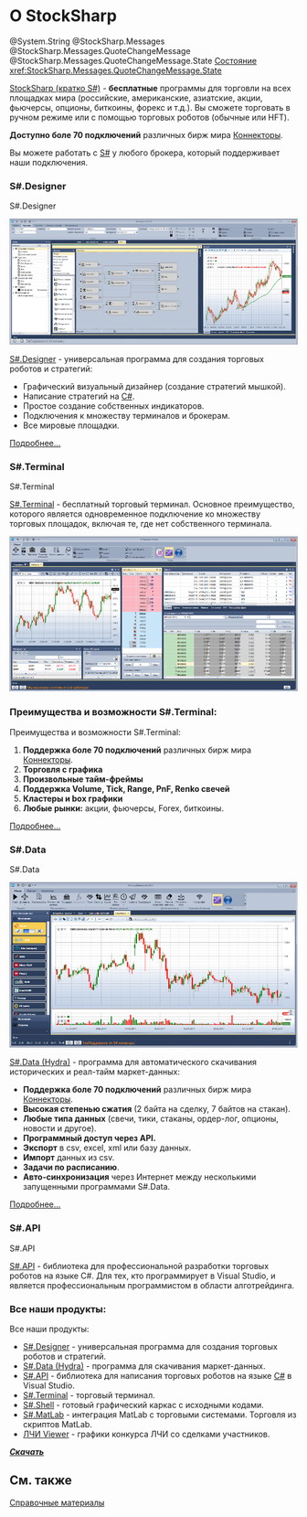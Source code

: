 # О StockSharp

@System.String
@StockSharp.Messages
@StockSharp.Messages.QuoteChangeMessage
@StockSharp.Messages.QuoteChangeMessage.State
[Состояние](xref:StockSharp.Messages.QuoteChangeMessage.State)
[](xref:StockSharp.Messages.QuoteChangeMessage.State)
<xref:StockSharp.Messages.QuoteChangeMessage.State>

[StockSharp (кратко S\#)](https://stocksharp.ru/products/) \- **бесплатные** программы для торговли на всех площадках мира (российские, американские, азиатские, акции, фьючерсы, опционы, биткоины, форекс и т.д.). Вы сможете торговать в ручном режиме или с помощью торговых роботов (обычные или HFT). 

**Доступно боле 70 подключений** различных бирж мира [Коннекторы](topics/API_Connectors.md).

Вы можете работать с [S\#](topics/StockSharpAbout.md) у любого брокера, который поддерживает наши подключения. 

### S\#.Designer

S\#.Designer

![StockSharpTitle 0](images/StockSharpTitle_0.png)

[S\#.Designer](topics/Designer.md) \- универсальная программа для создания торговых роботов и стратегий: 

- Графический визуальный дизайнер (создание стратегий мышкой).
- Написание стратегий на [C\#](https://ru.wikipedia.org/wiki/C_Sharp).
- Простое создание собственных индикаторов.
- Подключения к множеству терминалов и брокерам.
- Все мировые площадки.

[Подробнее...](topics/Designer.md)

### S\#.Terminal

S\#.Terminal

[S\#.Terminal](topics/Terminal.md) \- бесплатный торговый терминал. Основное преимущество, которого является одновременное подключение ко множеству торговых площадок, включая те, где нет собственного терминала. 

![Terminal main 00](images/Terminal_main_00.png)

### Преимущества и возможности S\#.Terminal:

Преимущества и возможности S\#.Terminal:

1. **Поддержка боле 70 подключений** различных бирж мира [Коннекторы](topics/API_Connectors.md).
2. **Торговля с графика**
3. **Произвольные тайм\-фреймы**
4. **Поддержка Volume, Tick, Range, PnF, Renko свечей**
5. **Кластеры и box графики**
6. **Любые рынки:** акции, фьючерсы, Forex, биткоины. 

[Подробнее...](topics/Terminal.md)

### S\#.Data

S\#.Data

![StockSharpTitle 1](images/StockSharpTitle_1.png)

[S\#.Data (Hydra)](topics/Hydra.md) \- программа для автоматического скачивания исторических и реал\-тайм маркет\-данных: 

- **Поддержка боле 70 подключений** различных бирж мира [Коннекторы](topics/API_Connectors.md).
- **Высокая степенью сжатия** (2 байта на сделку, 7 байтов на стакан).
- **Любые типа данных** (свечи, тики, стаканы, ордер\-лог, опционы, новости и другое).
- **Программный доступ через API.**
- **Экспорт** в csv, excel, xml или базу данных.
- **Импорт** данных из csv.
- **Задачи по расписанию**.
- **Авто\-синхронизация** через Интернет между несколькими запущенными программами S\#.Data.

[Подробнее...](topics/Hydra.md)

### S\#.API

S\#.API

[S\#.API](topics/StockSharpAbout.md) \- библиотека для профессиональной разработки торговых роботов на языке C\#. Для тех, кто программирует в Visual Studio, и является профессиональным программистом в области алготрейдинга. 

### Все наши продукты:

Все наши продукты:

- [S\#.Designer](topics/Designer.md) \- универсальная программа для создания торговых роботов и стратегий.
- [S\#.Data (Hydra)](topics/Hydra.md) \- программа для скачивания маркет\-данных.
- [S\#.API](topics/StockSharpAbout.md) \- библиотека для написания торговых роботов на языке [C\#](https://ru.wikipedia.org/wiki/C_Sharp) в Visual Studio.
- [S\#.Terminal](topics/Terminal.md) \- торговый терминал.
- [S\#.Shell](topics/Shell.md) \- готовый графический каркас c исходными кодами.
- [S\#.MatLab](topics/MatLab.md) \- интеграция MatLab с торговыми системами. Торговля из скриптов MatLab.
- [ЛЧИ Viewer](https://stocksharp.ru/products/lci/) \- графики конкурса ЛЧИ со сделками участников.

***[Скачать](https://stocksharp.ru/products/download/)***

## См. также

[Справочные материалы](topics/Materials.md)
